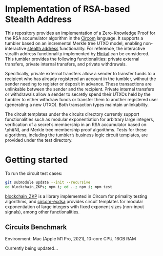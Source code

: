 # Implementation of RSA-based Stealth Address

This repository provides an implementation of a Zero-Knowledge Proof for the RSA accumulator algorithm in the [Circom](https://docs.circom.io) language. It supports a tumbler based on an incremental Merkle tree UTXO model, enabling non-interactive [stealth address](https://hinkal-team.gitbook.io/hinkal/hinkal/setup/keys-and-shielded-addresses) functionality. For reference, the interactive stealth address functionality implemented by [Hinkal](https://hinkal-team.gitbook.io/hinkal) can be considered. This tumbler provides the following functionalities: private external transfers, private internal transfers, and private withdrawals.

Specifically, private external transfers allow a sender to transfer funds to a recipient who has already registered an account in the tumbler, without the sender needing to register or deposit in advance. These transactions are unlinkable between the sender and the recipient. Private internal transfers or withdrawals allow a sender to secretly spend their UTXOs held by the tumbler to either withdraw funds or transfer them to another registered user (generating a new UTXO). Both transaction types maintain unlinkability.

The circuit templates under the circuits directory currently support functionalities such as modular exponentiation for arbitrary large integers, verification of a secret’s membership in an RSA accumulator based on \phi(N), and Merkle tree membership proof algorithms. Tests for these algorithms, including the tumbler’s business logic circuit templates, are provided under the test directory.

# Getting started

To run the circuit test cases:

```sh
git submodule update --init --recursive
cd blockchain_ZKPs; npm i; cd ..; npm i; npm test
```

[blockchain_ZKP]((https://github.com/badblood8/blockchain_ZKPs)) is a library implemented in Circom for primality testing algorithms, and [circom-ecdsa](https://github.com/0xPARC/circom-ecdsa) provides circuit templates for modular exponentiation of large integers with fixed exponent sizes (non-input signals), among other functionalities.

## Circuits Benchmark

Environment: Mac (Apple M1 Pro, 2021), 10-core CPU, 16GB RAM

Currently being updated…

